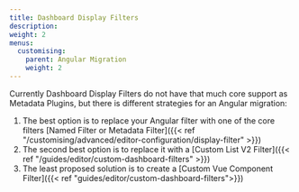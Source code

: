 ```yaml
---
title: Dashboard Display Filters
description:
weight: 2
menus:
  customising:
    parent: Angular Migration
    weight: 2
---
```


Currently Dashboard Display Filters do not have that much core support as Metadata Plugins, but there is different strategies for an Angular migration:

1. The best option is to replace your Angular filter with one of the core filters [Named Filter or Metadata Filter]({{< ref "/customising/advanced/editor-configuration/display-filter" >}})
2. The second best option is to replace it with a [Custom List V2 Filter]({{< ref "/guides/editor/custom-dashboard-filters" >}})
3. The least proposed solution is to create a [Custom Vue Component Filter]({{< ref "guides/editor/custom-dashboard-filters">}})
